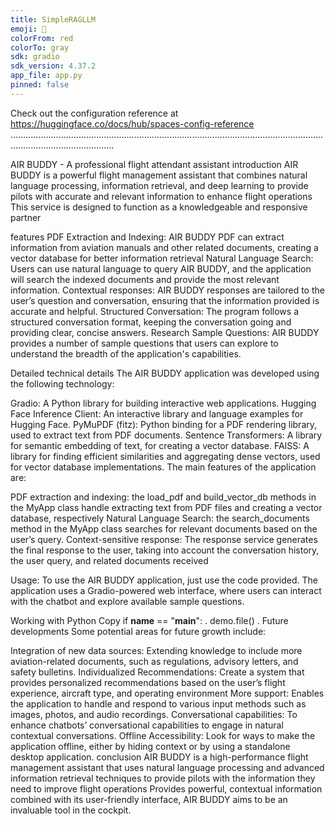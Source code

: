 ```yaml
---
title: SimpleRAGLLM
emoji: 🐨
colorFrom: red
colorTo: gray
sdk: gradio
sdk_version: 4.37.2
app_file: app.py
pinned: false
---
```


Check out the configuration reference at https://huggingface.co/docs/hub/spaces-config-reference
.....................................................................................................................................................................



AIR BUDDY - A professional flight attendant assistant
introduction
AIR BUDDY is a powerful flight management assistant that combines natural language processing, information retrieval, and deep learning to provide pilots with accurate and relevant information to enhance flight operations This service is designed to function as a knowledgeable and responsive partner

features
PDF Extraction and Indexing: AIR BUDDY PDF can extract information from aviation manuals and other related documents, creating a vector database for better information retrieval
Natural Language Search: Users can use natural language to query AIR BUDDY, and the application will search the indexed documents and provide the most relevant information.
Contextual responses: AIR BUDDY responses are tailored to the user’s question and conversation, ensuring that the information provided is accurate and helpful.
Structured Conversation: The program follows a structured conversation format, keeping the conversation going and providing clear, concise answers.
Research Sample Questions: AIR BUDDY provides a number of sample questions that users can explore to understand the breadth of the application's capabilities.

Detailed technical details
The AIR BUDDY application was developed using the following technology:

Gradio: A Python library for building interactive web applications.
Hugging Face Inference Client: An interactive library and language examples for Hugging Face.
PyMuPDF (fitz): Python binding for a PDF rendering library, used to extract text from PDF documents.
Sentence Transformers: A library for semantic embedding of text, for creating a vector database.
FAISS: A library for finding efficient similarities and aggregating dense vectors, used for vector database implementations.
The main features of the application are:

PDF extraction and indexing: the load_pdf and build_vector_db methods in the MyApp class handle extracting text from PDF files and creating a vector database, respectively
Natural Language Search: the search_documents method in the MyApp class searches for relevant documents based on the user’s query.
Context-sensitive response: The response service generates the final response to the user, taking into account the conversation history, the user query, and related documents received

Usage:
To use the AIR BUDDY application, just use the code provided. The application uses a Gradio-powered web interface, where users can interact with the chatbot and explore available sample questions.

Working with Python
Copy
if __name__ == "__main__": .
    demo.file() .
Future developments
Some potential areas for future growth include:

Integration of new data sources: Extending knowledge to include more aviation-related documents, such as regulations, advisory letters, and safety bulletins.
Individualized Recommendations: Create a system that provides personalized recommendations based on the user’s flight experience, aircraft type, and operating environment
More support: Enables the application to handle and respond to various input methods such as images, photos, and audio recordings.
Conversational capabilities: To enhance chatbots’ conversational capabilities to engage in natural contextual conversations.
Offline Accessibility: Look for ways to make the application offline, either by hiding context or by using a standalone desktop application.
conclusion
AIR BUDDY is a high-performance flight management assistant that uses natural language processing and advanced information retrieval techniques to provide pilots with the information they need to improve flight operations Provides powerful, contextual information combined with its user-friendly interface, AIR BUDDY aims to be an invaluable tool in the cockpit.
